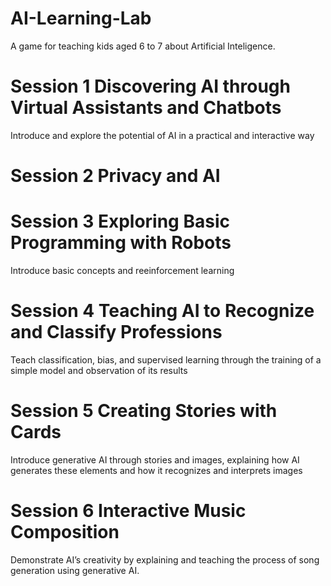 # AI-Learning-Lab
A game for teaching kids aged 6 to 7 about Artificial Inteligence.

# Session 1 Discovering AI through Virtual Assistants and Chatbots

Introduce and explore the potential of AI in a practical and interactive way

# Session 2 Privacy and AI

# Session 3 Exploring Basic Programming with Robots

Introduce basic concepts and reeinforcement learning 

# Session 4 Teaching AI to Recognize and Classify Professions

Teach classification, bias, and supervised learning through the training of a simple model and observation of its results

# Session 5 Creating Stories with Cards

Introduce generative AI through stories and images, explaining how AI generates these elements and how it recognizes and interprets images

# Session 6  Interactive Music Composition

Demonstrate AI’s creativity by explaining and teaching the
process of song generation using generative AI.